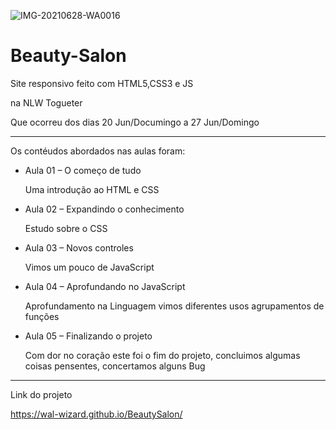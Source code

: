 ![IMG-20210628-WA0016](https://user-images.githubusercontent.com/82295321/123646992-16da4380-d7fe-11eb-8fbe-e87582a83059.jpg)

# Beauty-Salon

<p> Site responsivo feito com HTML5,CSS3 e JS  </p>
<p>na NLW Togueter </p>
<p> Que ocorreu dos dias  20 Jun/Documingo  a  27 Jun/Domingo</p>
<hr>
<p> Os contéudos abordados nas aulas  foram: </p>
<ul>
  <li>Aula 01 –  O começo de tudo </li>
    <p> Uma introdução ao HTML e CSS </p>
  
  <li>Aula 02 – Expandindo o conhecimento </li>
    <p> Estudo sobre o CSS </p>
     
  <li> Aula 03 – Novos controles
    <p> Vimos um pouco de JavaScript    </p>
     
  <li> Aula 04 – Aprofundando no JavaScript </li>
    <p> Aprofundamento na Linguagem vimos diferentes usos  agrupamentos de funções </p>
     
  <li> Aula 05 – Finalizando o projeto </li>
    </p> Com dor no coração  este foi o fim do projeto, concluimos algumas coisas pensentes, concertamos alguns Bug </p>
    
</ul>

<hr>

Link do projeto 

https://wal-wizard.github.io/BeautySalon/


